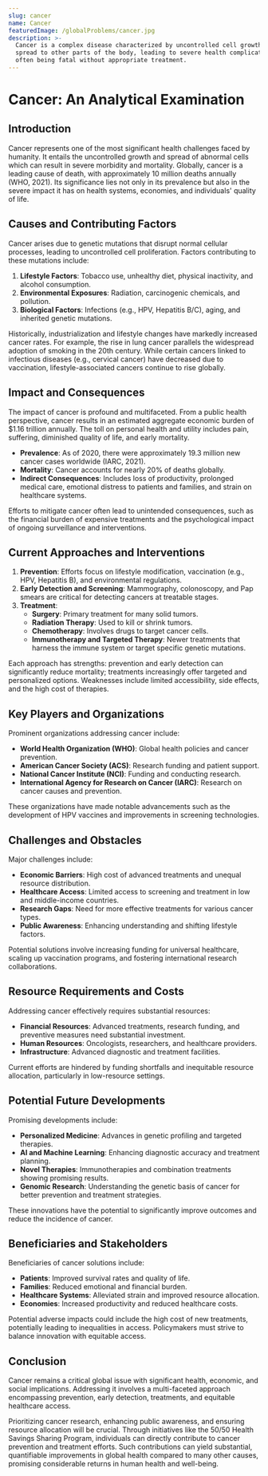 ```yaml
---
slug: cancer
name: Cancer
featuredImage: /globalProblems/cancer.jpg
description: >-
  Cancer is a complex disease characterized by uncontrolled cell growth and
  spread to other parts of the body, leading to severe health complications and
  often being fatal without appropriate treatment.
---
```


# Cancer: An Analytical Examination

## Introduction

Cancer represents one of the most significant health challenges faced by humanity. It entails the uncontrolled growth and spread of abnormal cells which can result in severe morbidity and mortality. Globally, cancer is a leading cause of death, with approximately 10 million deaths annually (WHO, 2021). Its significance lies not only in its prevalence but also in the severe impact it has on health systems, economies, and individuals' quality of life.

## Causes and Contributing Factors

Cancer arises due to genetic mutations that disrupt normal cellular processes, leading to uncontrolled cell proliferation. Factors contributing to these mutations include:

1. **Lifestyle Factors**: Tobacco use, unhealthy diet, physical inactivity, and alcohol consumption.
2. **Environmental Exposures**: Radiation, carcinogenic chemicals, and pollution.
3. **Biological Factors**: Infections (e.g., HPV, Hepatitis B/C), aging, and inherited genetic mutations.

Historically, industrialization and lifestyle changes have markedly increased cancer rates. For example, the rise in lung cancer parallels the widespread adoption of smoking in the 20th century. While certain cancers linked to infectious diseases (e.g., cervical cancer) have decreased due to vaccination, lifestyle-associated cancers continue to rise globally.

## Impact and Consequences

The impact of cancer is profound and multifaceted. From a public health perspective, cancer results in an estimated aggregate economic burden of $1.16 trillion annually. The toll on personal health and utility includes pain, suffering, diminished quality of life, and early mortality.

- **Prevalence**: As of 2020, there were approximately 19.3 million new cancer cases worldwide (IARC, 2021).
- **Mortality**: Cancer accounts for nearly 20% of deaths globally.
- **Indirect Consequences**: Includes loss of productivity, prolonged medical care, emotional distress to patients and families, and strain on healthcare systems.

Efforts to mitigate cancer often lead to unintended consequences, such as the financial burden of expensive treatments and the psychological impact of ongoing surveillance and interventions.

## Current Approaches and Interventions

1. **Prevention**: Efforts focus on lifestyle modification, vaccination (e.g., HPV, Hepatitis B), and environmental regulations.
2. **Early Detection and Screening**: Mammography, colonoscopy, and Pap smears are critical for detecting cancers at treatable stages.
3. **Treatment**:
   - **Surgery**: Primary treatment for many solid tumors.
   - **Radiation Therapy**: Used to kill or shrink tumors.
   - **Chemotherapy**: Involves drugs to target cancer cells.
   - **Immunotherapy and Targeted Therapy**: Newer treatments that harness the immune system or target specific genetic mutations.

Each approach has strengths: prevention and early detection can significantly reduce mortality; treatments increasingly
offer targeted and personalized options. Weaknesses include limited accessibility, side effects, and the high cost of
therapies.

## Key Players and Organizations

Prominent organizations addressing cancer include:

- **World Health Organization (WHO)**: Global health policies and cancer prevention.
- **American Cancer Society (ACS)**: Research funding and patient support.
- **National Cancer Institute (NCI)**: Funding and conducting research.
- **International Agency for Research on Cancer (IARC)**: Research on cancer causes and prevention.

These organizations have made notable advancements such as the development of HPV vaccines and improvements in screening technologies.

## Challenges and Obstacles

Major challenges include:

- **Economic Barriers**: High cost of advanced treatments and unequal resource distribution.
- **Healthcare Access**: Limited access to screening and treatment in low and middle-income countries.
- **Research Gaps**: Need for more effective treatments for various cancer types.
- **Public Awareness**: Enhancing understanding and shifting lifestyle factors.

Potential solutions involve increasing funding for universal healthcare, scaling up vaccination programs, and fostering international research collaborations.

## Resource Requirements and Costs

Addressing cancer effectively requires substantial resources:

- **Financial Resources**: Advanced treatments, research funding, and preventive measures need substantial investment.
- **Human Resources**: Oncologists, researchers, and healthcare providers.
- **Infrastructure**: Advanced diagnostic and treatment facilities.

Current efforts are hindered by funding shortfalls and inequitable resource allocation, particularly in low-resource settings.

## Potential Future Developments

Promising developments include:

- **Personalized Medicine**: Advances in genetic profiling and targeted therapies.
- **AI and Machine Learning**: Enhancing diagnostic accuracy and treatment planning.
- **Novel Therapies**: Immunotherapies and combination treatments showing promising results.
- **Genomic Research**: Understanding the genetic basis of cancer for better prevention and treatment strategies.

These innovations have the potential to significantly improve outcomes and reduce the incidence of cancer.

## Beneficiaries and Stakeholders

Beneficiaries of cancer solutions include:

- **Patients**: Improved survival rates and quality of life.
- **Families**: Reduced emotional and financial burden.
- **Healthcare Systems**: Alleviated strain and improved resource allocation.
- **Economies**: Increased productivity and reduced healthcare costs.

Potential adverse impacts could include the high cost of new treatments, potentially leading to inequalities in access. Policymakers must strive to balance innovation with equitable access.

## Conclusion

Cancer remains a critical global issue with significant health, economic, and social implications. Addressing it
involves a multi-faceted approach encompassing prevention, early detection, treatments, and equitable healthcare access.

Prioritizing cancer research, enhancing public awareness, and ensuring resource allocation will be crucial. Through
initiatives like the 50/50 Health Savings Sharing Program, individuals can directly contribute to cancer prevention
and treatment efforts. Such contributions can yield substantial, quantifiable improvements in global health compared
to many other causes, promising considerable returns in human health and well-being.
